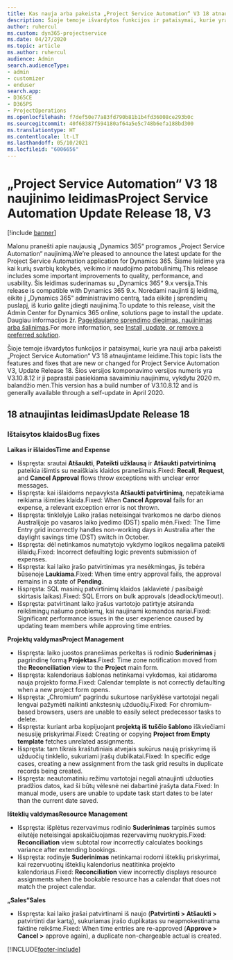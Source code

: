 ```yaml
---
title: Kas nauja arba pakeista „Project Service Automation“ V3 18 atnaujintame leidime
description: Šioje temoje išvardytos funkcijos ir pataisymai, kurie yra pasiekiami „Project Service Automation“ V3 18 atnaujintame leidime.
author: ruhercul
ms.custom: dyn365-projectservice
ms.date: 04/27/2020
ms.topic: article
ms.author: ruhercul
audience: Admin
search.audienceType:
- admin
- customizer
- enduser
search.app:
- D365CE
- D365PS
- ProjectOperations
ms.openlocfilehash: f7def50e77a83fd790b81b1b4fd36008ce293b0c
ms.sourcegitcommit: 40f68387f594180af64a5e5c748b6efa188bd300
ms.translationtype: HT
ms.contentlocale: lt-LT
ms.lasthandoff: 05/10/2021
ms.locfileid: "6006656"
---
```

# <a name="project-service-automation-update-release-18-v3"></a><span data-ttu-id="f966c-103">„Project Service Automation“ V3 18 naujinimo leidimas</span><span class="sxs-lookup"><span data-stu-id="f966c-103">Project Service Automation Update Release 18, V3</span></span>

[!include [banner](../includes/psa-now-project-operations.md)]

<span data-ttu-id="f966c-104">Malonu pranešti apie naujausią „Dynamics 365“ programos „Project Service Automation“ naujinimą.</span><span class="sxs-lookup"><span data-stu-id="f966c-104">We’re pleased to announce the latest update for the Project Service Automation application for Dynamics 365.</span></span> <span data-ttu-id="f966c-105">Šiame leidime yra kai kurių svarbių kokybės, veikimo ir naudojimo patobulinimų.</span><span class="sxs-lookup"><span data-stu-id="f966c-105">This release includes some important improvements to quality, performance, and usability.</span></span> <span data-ttu-id="f966c-106">Šis leidimas suderinamas su „Dynamics 365“ 9.x versija.</span><span class="sxs-lookup"><span data-stu-id="f966c-106">This release is compatible with Dynamics 365 9.x.</span></span> <span data-ttu-id="f966c-107">Norėdami naujinti šį leidimą, eikite į „Dynamics 365“ administravimo centrą, tada eikite į sprendimų puslapį, iš kurio galite įdiegti naujinimą.</span><span class="sxs-lookup"><span data-stu-id="f966c-107">To update to this release, visit the Admin Center for Dynamics 365 online, solutions page to install the update.</span></span> <span data-ttu-id="f966c-108">Daugiau informacijos žr. [Pageidaujamo sprendimo diegimas, naujinimas arba šalinimas](/power-platform/admin/install-remove-preferred-solution).</span><span class="sxs-lookup"><span data-stu-id="f966c-108">For more information, see [Install, update, or remove a preferred solution](/power-platform/admin/install-remove-preferred-solution).</span></span>

<span data-ttu-id="f966c-109">Šioje temoje išvardytos funkcijos ir pataisymai, kurie yra nauji arba pakeisti „Project Service Automation“ V3 18 atnaujintame leidime.</span><span class="sxs-lookup"><span data-stu-id="f966c-109">This topic lists the features and fixes that are new or changed for Project Service Automation V3, Update Release 18.</span></span> <span data-ttu-id="f966c-110">Šios versijos komponavimo versijos numeris yra V3.10.8.12 ir ji paprastai pasiekiama savaiminiu naujinimu, vykdytu 2020 m. balandžio mėn.</span><span class="sxs-lookup"><span data-stu-id="f966c-110">This version has a build number of V3.10.8.12 and is generally available through a self-update in April 2020.</span></span>

## <a name="update-release-18"></a><span data-ttu-id="f966c-111">18 atnaujintas leidimas</span><span class="sxs-lookup"><span data-stu-id="f966c-111">Update Release 18</span></span>

### <a name="bug-fixes"></a><span data-ttu-id="f966c-112">Ištaisytos klaidos</span><span class="sxs-lookup"><span data-stu-id="f966c-112">Bug fixes</span></span>

<span data-ttu-id="f966c-113">**Laikas ir išlaidos**</span><span class="sxs-lookup"><span data-stu-id="f966c-113">**Time and Expense**</span></span>

- <span data-ttu-id="f966c-114">Išspręsta: srautai **Atšaukti**, **Pateikti užklausą** ir **Atšaukti patvirtinimą** pateikia išimtis su neaiškiais klaidos pranešimais.</span><span class="sxs-lookup"><span data-stu-id="f966c-114">Fixed: **Recall**, **Request**, and **Cancel Approval** flows throw exceptions with unclear error messages.</span></span>
- <span data-ttu-id="f966c-115">Išspręsta: kai išlaidoms nepavyksta **Atšaukti patvirtinimą**, nepateikiama reikiama išimties klaida.</span><span class="sxs-lookup"><span data-stu-id="f966c-115">Fixed: When **Cancel Approval** fails for an expense, a relevant exception error is not thrown.</span></span>
- <span data-ttu-id="f966c-116">Išspręsta: tinklelyje Laiko įrašas neteisingai tvarkomos ne darbo dienos Australijoje po vasaros laiko įvedimo (DST) spalio mėn.</span><span class="sxs-lookup"><span data-stu-id="f966c-116">Fixed: The Time Entry grid incorrectly handles non-working days in Australia after the daylight savings time (DST) switch in October.</span></span>
- <span data-ttu-id="f966c-117">Išspręsta: dėl netinkamos numatytojo vykdymo logikos negalima pateikti išlaidų.</span><span class="sxs-lookup"><span data-stu-id="f966c-117">Fixed: Incorrect defaulting logic prevents submission of expenses.</span></span>
- <span data-ttu-id="f966c-118">Išspręsta: kai laiko įrašo patvirtinimas yra nesėkmingas, jis tebėra būsenoje **Laukiama**.</span><span class="sxs-lookup"><span data-stu-id="f966c-118">Fixed: When time entry approval fails, the approval remains in a state of **Pending**.</span></span>
- <span data-ttu-id="f966c-119">Išspręsta: SQL masinių patvirtinimų klaidos (aklavietė / pasibaigė skirtasis laikas).</span><span class="sxs-lookup"><span data-stu-id="f966c-119">Fixed: SQL Errors on bulk approvals (deadlock/timeout).</span></span>
- <span data-ttu-id="f966c-120">Išspręsta: patvirtinant laiko įrašus vartotojo patirtyje atsiranda reikšmingų našumo problemų, kai naujinami komandos nariai.</span><span class="sxs-lookup"><span data-stu-id="f966c-120">Fixed: Significant performance issues in the user experience caused by updating team members while approving time entries.</span></span>

<span data-ttu-id="f966c-121">**Projektų valdymas**</span><span class="sxs-lookup"><span data-stu-id="f966c-121">**Project Management**</span></span>

- <span data-ttu-id="f966c-122">Išspręsta: laiko juostos pranešimas perkeltas iš rodinio **Suderinimas** į pagrindinę formą **Projektas**.</span><span class="sxs-lookup"><span data-stu-id="f966c-122">Fixed: Time zone notification moved from the **Reconciliation** view to the **Project** main form.</span></span>
- <span data-ttu-id="f966c-123">Išspręsta: kalendoriaus šablonas netinkamai vykdomas, kai atidaroma nauja projekto forma.</span><span class="sxs-lookup"><span data-stu-id="f966c-123">Fixed: Calendar template is not correctly defaulting when a new project form opens.</span></span>
- <span data-ttu-id="f966c-124">Išspręsta: „Chromium“ pagrindu sukurtose naršyklėse vartotojai negali lengvai pažymėti naikinti ankstesnių užduočių.</span><span class="sxs-lookup"><span data-stu-id="f966c-124">Fixed: For chromium-based browsers, users are unable to easily select predecessor tasks to delete.</span></span>
- <span data-ttu-id="f966c-125">Išspręsta: kuriant arba kopijuojant **projektą iš tuščio šablono** iškviečiami nesusiję priskyrimai.</span><span class="sxs-lookup"><span data-stu-id="f966c-125">Fixed: Creating or copying **Project from Empty template** fetches unrelated assignments.</span></span>
- <span data-ttu-id="f966c-126">Išspręsta: tam tikrais kraštutiniais atvejais sukūrus naują priskyrimą iš užduočių tinklelio, sukuriami įrašų dublikatai.</span><span class="sxs-lookup"><span data-stu-id="f966c-126">Fixed: In specific edge cases, creating a new assignment from the task grid results in duplicate records being created.</span></span>
- <span data-ttu-id="f966c-127">Išspręsta: neautomatiniu režimu vartotojai negali atnaujinti užduoties pradžios datos, kad ši būtų vėlesnė nei dabartinė įrašyta data.</span><span class="sxs-lookup"><span data-stu-id="f966c-127">Fixed: In manual mode, users are unable to update task start dates to be later than the current date saved.</span></span>

<span data-ttu-id="f966c-128">**Išteklių valdymas**</span><span class="sxs-lookup"><span data-stu-id="f966c-128">**Resource Management**</span></span>

- <span data-ttu-id="f966c-129">Išspręsta: išplėtus rezervavimus rodinio **Suderinimas** tarpinės sumos eilutėje neteisingai apskaičiuojamas rezervavimų nuokrypis.</span><span class="sxs-lookup"><span data-stu-id="f966c-129">Fixed: **Reconciliation** view subtotal row incorrectly calculates bookings variance after extending bookings.</span></span>
- <span data-ttu-id="f966c-130">Išspręsta: rodinyje **Suderinimas** netinkamai rodomi išteklių priskyrimai, kai rezervuotinų išteklių kalendorius neatitinka projekto kalendoriaus.</span><span class="sxs-lookup"><span data-stu-id="f966c-130">Fixed: **Reconciliation** view incorrectly displays resource assignments when the bookable resource has a calendar that does not match the project calendar.</span></span>

<span data-ttu-id="f966c-131">**„Sales“**</span><span class="sxs-lookup"><span data-stu-id="f966c-131">**Sales**</span></span>

- <span data-ttu-id="f966c-132">Išspręsta: kai laiko įrašai patvirtinami iš naujo (**Patvirtinti > Atšaukti >** patvirtinti dar kartą), sukuriamas įrašo duplikatas su neapmokestinama faktine reikšme.</span><span class="sxs-lookup"><span data-stu-id="f966c-132">Fixed: When time entries are re-approved (**Approve > Cancel >** approve again), a duplicate non-chargeable actual is created.</span></span>


[!INCLUDE[footer-include](../includes/footer-banner.md)]